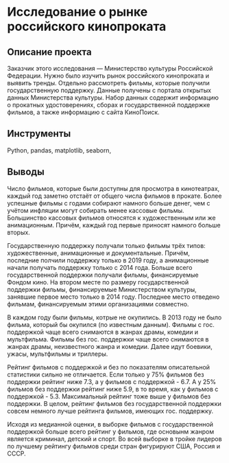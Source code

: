 # Исследование о рынке российского кинопроката
## Описание проекта
Заказчик этого исследования — Министерство культуры Российской Федерации. Нужно было изучить рынок российского кинопроката и выявить тренды. Отдельно рассмотреть фильмы, которые получили государственную поддержку. Данные получены с портала открытых данных Министерства культуры. Набор данных содержит информацию о прокатных удостоверениях, сборах и государственной поддержке фильмов, а также информацию с сайта КиноПоиск.
## Инструменты
Python, pandas, matplotlib, seaborn, 
## Выводы
Число фильмов, которые были доступны для просмотра в кинотеатрах, каждый год заметно отстаёт от общего числа фильмов в прокате. Более успешные фильмы с годами собирают намного больше денег, чем с учётом инфляции могут собирать менее кассовые фильмы. Большинство кассовых фильмов относятся к художественным или же анимационным. Причём, каждый год первые приносят намного больше вторых.

Государственную поддержку получали только фильмы трёх типов: художественные, анимационные и документальные. Причём, последние полчили поддержку только в 2019 году, а анимационные начали получать поддержку только с 2014 года.
Больше всего государственной поддержки получали фильмы, финансируемые Фондом кино. На втором месте по размеру государственной поддержки фильмы, финансируемые Министерством культуры, занявшие первое место только в 2014 году. Последнее место отведено фильмам, финансируемым этими организациями совместно.

В каждом году были фильмы, котрые не окупились. В 2013 году не было фильма, который бы окупился (по известным данным).
Фильмы с гос. поддержкой чаще всего снимаются в жанрах драмы, комедии и мультфильма. Фильмы без гос. поддержки чаще всего снимаются в жанрах драмы, неизвестного жанра и комедии. Далее идут боевики, ужасы, мультфильмы и триллеры.

Рейтинг фильмов с поддержкой и без по показателям описательной статистики сильно не отличается. Если только у 75% фильмов без поддержки рейтинг ниже 7.3, а у фильмов с поддержкой - 6.7. А у 25% фильмов без поддержки рейтинг ниже 5.9, в то время, как у фильмов с поддержкой - 5.3. Максимальный рейтинг тоже выше у фильмов без поддержки.
В целом, рейтинг фильмов без государственной поддержки совсем немного лучше рейтинга фильмов, имеющих гос. поддержку.

Исходя из медианной оценки, в выборке фильмов с государственной поддержкой больше всего рейтинг у фильмов, где основынм жанром является криминал, детский и спорт. Во всей выборке в тройке лидеров по лучшему рейтингу фильмов среди стран фигурируют США, Россия и СССР. 
